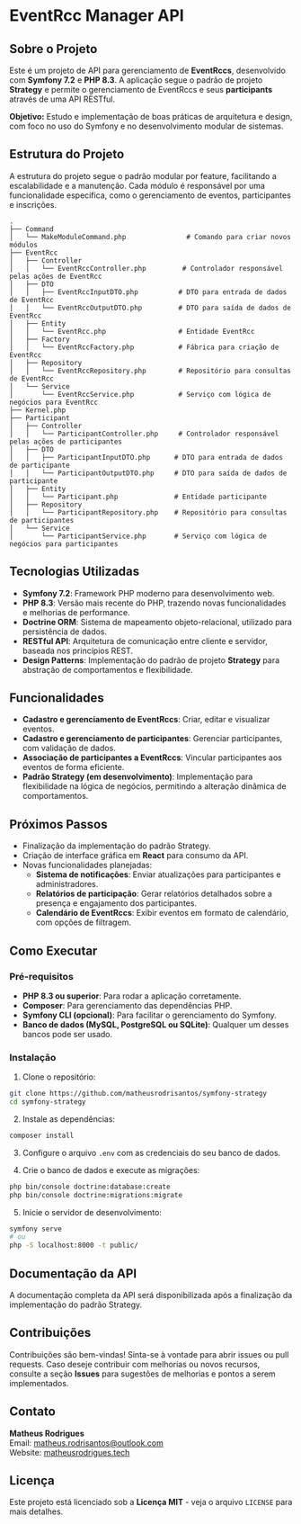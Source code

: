# EventRcc Manager API

## Sobre o Projeto

Este é um projeto de API para gerenciamento de **EventRccs**, desenvolvido com **Symfony 7.2** e **PHP 8.3**. A aplicação segue o padrão de projeto **Strategy** e permite o gerenciamento de EventRccs e seus **participants** através de uma API RESTful.

**Objetivo:** Estudo e implementação de boas práticas de arquitetura e design, com foco no uso do Symfony e no desenvolvimento modular de sistemas.

## Estrutura do Projeto

A estrutura do projeto segue o padrão modular por feature, facilitando a escalabilidade e a manutenção. Cada módulo é responsável por uma funcionalidade específica, como o gerenciamento de eventos, participantes e inscrições.

```
.
├── Command
│   └── MakeModuleCommand.php               # Comando para criar novos módulos
├── EventRcc
│   ├── Controller
│   │   └── EventRccController.php         # Controlador responsável pelas ações de EventRcc
│   ├── DTO
│   │   ├── EventRccInputDTO.php          # DTO para entrada de dados de EventRcc
│   │   └── EventRccOutputDTO.php         # DTO para saída de dados de EventRcc
│   ├── Entity
│   │   └── EventRcc.php                  # Entidade EventRcc
│   ├── Factory
│   │   └── EventRccFactory.php           # Fábrica para criação de EventRcc
│   ├── Repository
│   │   └── EventRccRepository.php        # Repositório para consultas de EventRcc
│   └── Service
│       └── EventRccService.php           # Serviço com lógica de negócios para EventRcc
├── Kernel.php
├── Participant
│   ├── Controller
│   │   └── ParticipantController.php     # Controlador responsável pelas ações de participantes
│   ├── DTO
│   │   ├── ParticipantInputDTO.php      # DTO para entrada de dados de participante
│   │   └── ParticipantOutputDTO.php     # DTO para saída de dados de participante
│   ├── Entity
│   │   └── Participant.php              # Entidade participante
│   ├── Repository
│   │   └── ParticipantRepository.php    # Repositório para consultas de participantes
│   └── Service
│       └── ParticipantService.php       # Serviço com lógica de negócios para participantes
```

## Tecnologias Utilizadas

- **Symfony 7.2**: Framework PHP moderno para desenvolvimento web.
- **PHP 8.3**: Versão mais recente do PHP, trazendo novas funcionalidades e melhorias de performance.
- **Doctrine ORM**: Sistema de mapeamento objeto-relacional, utilizado para persistência de dados.
- **RESTful API**: Arquitetura de comunicação entre cliente e servidor, baseada nos princípios REST.
- **Design Patterns**: Implementação do padrão de projeto **Strategy** para abstração de comportamentos e flexibilidade.

## Funcionalidades

- **Cadastro e gerenciamento de EventRccs**: Criar, editar e visualizar eventos.
- **Cadastro e gerenciamento de participantes**: Gerenciar participantes, com validação de dados.
- **Associação de participantes a EventRccs**: Vincular participantes aos eventos de forma eficiente.
- **Padrão Strategy (em desenvolvimento)**: Implementação para flexibilidade na lógica de negócios, permitindo a alteração dinâmica de comportamentos.

## Próximos Passos

- Finalização da implementação do padrão Strategy.
- Criação de interface gráfica em **React** para consumo da API.
- Novas funcionalidades planejadas:
  - **Sistema de notificações**: Enviar atualizações para participantes e administradores.
  - **Relatórios de participação**: Gerar relatórios detalhados sobre a presença e engajamento dos participantes.
  - **Calendário de EventRccs**: Exibir eventos em formato de calendário, com opções de filtragem.

## Como Executar

### Pré-requisitos

- **PHP 8.3 ou superior**: Para rodar a aplicação corretamente.
- **Composer**: Para gerenciamento das dependências PHP.
- **Symfony CLI (opcional)**: Para facilitar o gerenciamento do Symfony.
- **Banco de dados (MySQL, PostgreSQL ou SQLite)**: Qualquer um desses bancos pode ser usado.

### Instalação

1. Clone o repositório:
```bash
git clone https://github.com/matheusrodrisantos/symfony-strategy
cd symfony-strategy
```

2. Instale as dependências:
```bash
composer install
```

3. Configure o arquivo `.env` com as credenciais do seu banco de dados.

4. Crie o banco de dados e execute as migrações:
```bash
php bin/console doctrine:database:create
php bin/console doctrine:migrations:migrate
```

5. Inicie o servidor de desenvolvimento:
```bash
symfony serve
# ou
php -S localhost:8000 -t public/
```

## Documentação da API

A documentação completa da API será disponibilizada após a finalização da implementação do padrão Strategy.

## Contribuições

Contribuições são bem-vindas! Sinta-se à vontade para abrir issues ou pull requests. Caso deseje contribuir com melhorias ou novos recursos, consulte a seção **Issues** para sugestões de melhorias e pontos a serem implementados.

## Contato

**Matheus Rodrigues**  
Email: [matheus.rodrisantos@outlook.com](mailto:matheus.rodrisantos@outlook.com)  
Website: [matheusrodrigues.tech](https://matheusrodrigues.tech)

## Licença

Este projeto está licenciado sob a **Licença MIT** - veja o arquivo `LICENSE` para mais detalhes.

